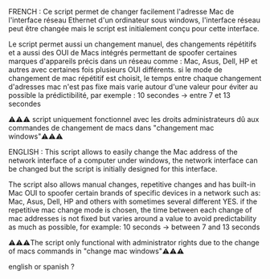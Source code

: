 FRENCH :
Ce script permet de changer facilement l'adresse Mac de l'interface réseau Ethernet d'un ordinateur sous windows, l'interface réseau peut être changée mais le script est initialement conçu pour cette interface.

Le script permet aussi un changement manuel, des changements répétitifs et a aussi des OUI de Macs intégrés permettant de spoofer certaines marques d'appareils précis dans un réseau comme : Mac, Asus, Dell, HP et autres avec certaines fois plusieurs OUI différents. si le mode de changement de mac répétitif est choisit, le temps entre chaque changement d'adresses mac n'est pas fixe mais varie autour d'une valeur pour éviter au possible la prédictibilité, par exemple : 10 secondes -> entre 7 et 13 secondes

⚠️⚠️⚠️ script uniquement fonctionnel avec les droits administrateurs dû aux commandes de changement de macs dans "changement mac windows"⚠️⚠️⚠️


ENGLISH :
This script allows to easily change the Mac address of the network interface of a computer under windows, the network interface can be changed but the script is initially designed for this interface.

The script also allows manual changes, repetitive changes and has built-in Mac OUI to spoofer certain brands of specific devices in a network such as: Mac, Asus, Dell, HP and others with sometimes several different YES. if the repetitive mac change mode is chosen, the time between each change of mac addresses is not fixed but varies around a value to avoid predictability as much as possible, for example: 10 seconds -> between 7 and 13 seconds

⚠️⚠️⚠️The script only functional with administrator rights due to the change of macs commands in "change mac windows"⚠️⚠️⚠️





english or spanish ?
